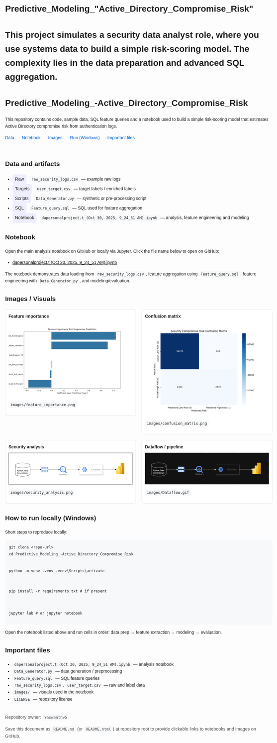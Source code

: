 # <h1> Predictive_Modeling_"Active_Directory_Compromise_Risk"</h1>
# <p>This project simulates a security data analyst role, where you use systems data to build a simple risk-scoring model. The complexity lies in the data preparation and advanced SQL aggregation.</p>
<!doctype html>
<html lang="en">
<head>
  <meta charset="utf-8" />
  <meta name="viewport" content="width=device-width,initial-scale=1" />
  <title>Predictive_Modeling_-Active_Directory_Compromise_Risk</title>
  <style>
    body { font-family: Arial, Helvetica, sans-serif; line-height:1.6; max-width:960px; margin:28px auto; color:#222 }
    header,h1 { text-align:left; }
    code { background:#f6f8fa; padding:3px 6px; border-radius:4px; }
    .badge { display:inline-block; padding:4px 8px; background:#eef; border-radius:6px; margin-right:6px; font-size:0.9rem }
    .grid { display:grid; grid-template-columns: 1fr 1fr; gap:18px; align-items:start; }
    .fig { border:1px solid #e6e6e6; padding:10px; border-radius:6px; background:#fff }
    img { max-width:100%; height:auto; display:block; margin:8px 0; }
    nav a { display:inline-block; margin-right:12px; color:#0366d6; text-decoration:none }
    footer { margin-top:36px; color:#555; font-size:0.9rem }
    pre { background:#f6f8fa; padding:12px; overflow:auto; border-radius:6px }
  </style>
</head>
<body>
  <header>
    <h1>Predictive_Modeling_-Active_Directory_Compromise_Risk</h1>
    <p>This repository contains code, sample data, SQL feature queries and a notebook used to build a simple risk-scoring model that estimates Active Directory compromise risk from authentication logs.</p>
    <nav>
      <a href="#data">Data</a> · <a href="#notebook">Notebook</a> · <a href="#images">Images</a> · <a href="#run">Run (Windows)</a> · <a href="#files">Important files</a>
    </nav>
  </header>

  <section id="data">
    <h2>Data and artifacts</h2>
    <ul>
      <li><span class="badge">Raw</span> <code>raw_security_logs.csv</code> — example raw logs</li>
      <li><span class="badge">Targets</span> <code>user_target.csv</code> — target labels / enriched labels</li>
      <li><span class="badge">Scripts</span> <code>Data_Generator.py</code> — synthetic or pre-processing script</li>
      <li><span class="badge">SQL</span> <code>Feature_query.sql</code> — SQL used for feature aggregation</li>
      <li><span class="badge">Notebook</span> <code>dapersonalproject.t (Oct 30, 2025, 9_24_51 AM).ipynb</code> — analysis, feature engineering and modeling</li>
    </ul>
  </section>

  <section id="notebook">
    <h2>Notebook</h2>
    <p>Open the main analysis notebook on GitHub or locally via Jupyter. Click the file name below to open on GitHub:</p>
    <ul>
      <li>
        <a href="dapersonalproject.t%20(Oct%2030%2C%202025%2C%209_24_51%20AM).ipynb">dapersonalproject.t (Oct 30, 2025, 9_24_51 AM).ipynb</a>
      </li>
    </ul>
    <p>The notebook demonstrates data loading from <code>raw_security_logs.csv</code>, feature aggregation using <code>Feature_query.sql</code>, feature engineering with <code>Data_Generator.py</code>, and modeling/evaluation.</p>
  </section>

  <section id="images">
    <h2>Images / Visuals</h2>
    <div class="grid">
      <div class="fig">
        <strong>Feature importance</strong>
        <img src="images/feature_importance.png" alt="Feature importance" />
        <p><code>images/feature_importance.png</code></p>
      </div>
      <div class="fig">
        <strong>Confusion matrix</strong>
        <img src="images/confusion_matrix.png" alt="Confusion matrix" />
        <p><code>images/confusion_matrix.png</code></p>
      </div>
      <div class="fig">
        <strong>Security analysis</strong>
        <img src="images/security_analysis.png" alt="Security analysis" />
        <p><code>images/security_analysis.png</code></p>
      </div>
      <div class="fig">
        <strong>Dataflow / pipeline</strong>
        <img src="images/Dataflow.gif" alt="Dataflow" />
        <p><code>images/Dataflow.gif</code></p>
      </div>
    </div>
  </section>

  <section id="run">
    <h2>How to run locally (Windows)</h2>
    <p>Short steps to reproduce locally:</p>
    <pre><code>git clone &lt;repo-url&gt;
cd Predictive_Modeling_-Active_Directory_Compromise_Risk

python -m venv .venv
.venv\Scripts\activate

pip install -r requirements.txt  # if present

jupyter lab    # or jupyter notebook
</code></pre>
    <p>Open the notebook listed above and run cells in order: data prep &rarr; feature extraction &rarr; modeling &rarr; evaluation.</p>
  </section>

  <section id="files">
    <h2>Important files</h2>
    <ul>
      <li><code>dapersonalproject.t (Oct 30, 2025, 9_24_51 AM).ipynb</code> — analysis notebook</li>
      <li><code>Data_Generator.py</code> — data generation / preprocessing</li>
      <li><code>Feature_query.sql</code> — SQL feature queries</li>
      <li><code>raw_security_logs.csv</code>, <code>user_target.csv</code> — raw and label data</li>
      <li><code>images/</code> — visuals used in the notebook</li>
      <li><code>LICENSE</code> — repository license</li>
    </ul>
  </section>

  <footer>
    <p>Repository owner: <code>Yaswanthv5</code></p>
    <p>Save this document as <code>README.md</code> (or <code>README.html</code>) at repository root to provide clickable links to notebooks and images on GitHub.</p>
  </footer>
</body>
</html>